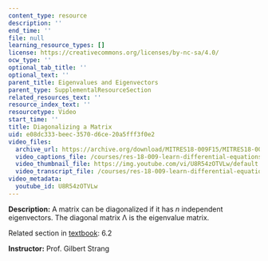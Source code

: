 ```yaml
---
content_type: resource
description: ''
end_time: ''
file: null
learning_resource_types: []
license: https://creativecommons.org/licenses/by-nc-sa/4.0/
ocw_type: ''
optional_tab_title: ''
optional_text: ''
parent_title: Eigenvalues and Eigenvectors
parent_type: SupplementalResourceSection
related_resources_text: ''
resource_index_text: ''
resourcetype: Video
start_time: ''
title: Diagonalizing a Matrix
uid: e08dc333-beec-3570-d6ce-20a5fff3f0e2
video_files:
  archive_url: https://archive.org/download/MITRES18-009F15/MITRES18-009F15_6_2_DiagonalizingMatrix_300k.mp4
  video_captions_file: /courses/res-18-009-learn-differential-equations-up-close-with-gilbert-strang-and-cleve-moler-fall-2015/03f8d0a2724a5ea0a9e1ea84260f1317_U8R54zOTVLw.vtt
  video_thumbnail_file: https://img.youtube.com/vi/U8R54zOTVLw/default.jpg
  video_transcript_file: /courses/res-18-009-learn-differential-equations-up-close-with-gilbert-strang-and-cleve-moler-fall-2015/90a2030e2b399e93d3ebbe987a7c630d_U8R54zOTVLw.pdf
video_metadata:
  youtube_id: U8R54zOTVLw
---
```


**Description:** A matrix can be diagonalized if it has _n_ independent eigenvectors. The diagonal matrix Λ is the eigenvalue matrix.

Related section in [textbook](http://www-math.mit.edu/~gs/dela/): 6.2

**Instructor:** Prof. Gilbert Strang

